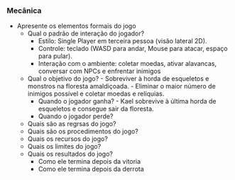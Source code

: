 ### Mecânica

- Apresente os elementos formais do jogo
    - Qual o padrão de interação do jogador?
        - Estilo: Single Player em terceira pessoa (visão lateral 2D).
        - Controle: teclado (WASD para andar, Mouse para atacar, espaço para pular).
        - Interação com o ambiente: coletar moedas, ativar alavancas, conversar com NPCs e enfrentar inimigos
    - Qual o objetivo do jogo?
          - Sobreviver à horda de esqueletos e monstros na floresta amaldiçoada.
          - Eliminar o maior número de inimigos possível e coletar moedas e relíquias.
        - Quando o jogador ganha?
              - Kael sobrevive à última horda de esqueletos e consegue sair da floresta.
        - Quando o jogador perde?
    - Quais são as regrsas do jogo?
    - Quais são os procedimentos do jogo?
    - Quais os recursos do jogo?
    - Quais os limites do jogo?
    - Quais os resultados do jogo?
        - Como ele termina depois da vitoria
        - Como ele termina depois da derrota


